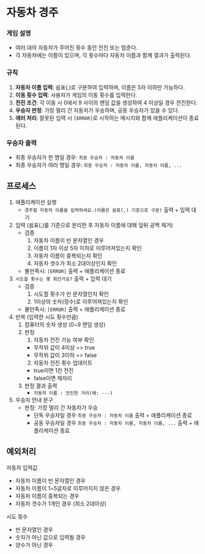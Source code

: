# 자동차 경주

### 게임 설명

- 여러 대의 자동차가 주어진 횟수 동안 전진 또는 멈춘다.
- 각 자동차에는 이름이 있으며, 각 횟수마다 자동차 이름과 함께 결과가 출력된다.

### 규칙

1. **자동차 이름 입력**: 쉼표(,)로 구분하여 입력하며, 이름은 5자 이하만 가능하다.
2. **이동 횟수 입력**: 사용자가 게임의 이동 횟수를 입력한다.
3. **전진 조건**: 각 이동 시 0에서 9 사이의 랜덤 값을 생성하여 4 이상일 경우 전진한다.
4. **우승자 판정**: 가장 멀리 간 자동차가 우승하며, 공동 우승자가 있을 수 있다.
5. **에러 처리**: 잘못된 입력 시 `[ERROR]`로 시작하는 메시지와 함께 애플리케이션이 종료된다.

### 우승자 출력

- 최종 우승자가 한 명일 경우: `최종 우승자 : 자동차 이름`
- 최종 우승자가 여러 명일 경우: `최종 우승자 : 자동차 이름, 자동차 이름, ...`

## 프로세스

1. 애플리케이션 실행
   - `경주할 자동차 이름을 입력하세요.(이름은 쉼표(,) 기준으로 구분)` 출력 + 입력 대기
2. 입력 (쉼표(,)를 기준으로 분리한 후 자동차 이름에 대해 앞뒤 공백 제거)
   - 검증
     1. 자동차 이름이 빈 문자열인 경우
     2. 이름이 1자 이상 5자 이하로 이루어져있는지 확인
     3. 자동차 이름이 중복되는지 확인
     4. 자동차 갯수가 최소 2대이상인지 확인
   - 불만족시: `[ERROR]` 출력 + 애플리케이션 종료
3. `시도할 횟수는 몇 회인가요?` 출력 + 입력 대기
   - 검증
     1. 시도할 횟수가 빈 문자열인지 확인
     2. 1이상의 숫자(정수)로 이루어져있는지 확인
   - 불만족시: `[ERROR]` 출력 + 애플리케이션 종료
4. 반복 (입력한 시도 횟수만큼)
   1. 컴퓨터의 숫자 생성 (0~9 랜덤 생성)
   2. 판정
      1. 자동차 전진 가능 여부 확인
      - 무작위 값이 4이상 => true
      - 무작위 값이 3이하 => false
      2. 자동차 전진 횟수 업데이트
      - true이면 1칸 전진
      - false이면 제자리
   3. 판정 결과 출력
      - `자동차 이름 : 전진한 거리(예: ---)`
5. 우승자 안내 문구
   - 판정: 가장 멀리 간 자동차가 우승
     - 단독 우승자일 경우 `최종 우승자 : 자동차 이름` 출력 + 애플리케이션 종료
     - 공동 우승자일 경우 `최종 우승자 : 자동차 이름, 자동차 이름, ...` 출력 + 애플리케이션 종료

## 예외처리

자동차 입력값

- 자동차 이름이 빈 문자열인 경우
- 자동차 이름이 1~5글자로 이루어지지 않은 경우
- 자동차 이름이 중복되는 경우
- 자동차 갯수가 1개인 경우 (최소 2대이상)

시도 횟수

- 빈 문자열인 경우
- 숫자가 아닌 값으로 입력될 경우
- 양수가 아닌 경우
